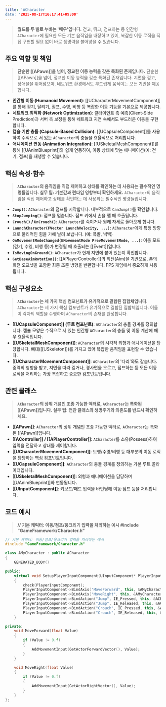 ```yaml
---
title: 'ACharacter
date: '2025-08-17T16:17:41+09:00'
---
```



> **월드를 두 발로 누비는 '배우'입니다.** 걷고, 뛰고, 점프하는 등 인간형 `ACharacter`에 필요한 모든 기본 움직임을 내장하고 있어, 복잡한 이동 로직을 직접 구현할 필요 없이 바로 생명력을 불어넣을 수 있습니다.

## 주요 역할 및 책임
> **단순한 [[APawn]]을 넘어, 정교한 이동 능력을 갖춘 특화된 존재입니다.**
단순한 [[APawn]]을 넘어, 정교한 이동 능력을 갖춘 특화된 존재입니다. 지면을 걷고, 장애물을 뛰어넘으며, 네트워크 환경에서도 부드럽게 움직이는 모든 기반을 제공합니다.
* **인간형 이동 (Humanoid Movement)**:
	[[UCharacterMovementComponent]]를 통해 걷기, 달리기, 점프, 수영, 비행 등 복잡한 이동 기능을 기본으로 제공합니다.
* **네트워크 최적화 (Network Optimization)**:
	클라이언트 측 예측(Client-Side Prediction)과 서버 측 보정을 통해 네트워크 지연 속에서도 부드러운 이동을 구현합니다.
* **캡슐 기반 충돌 (Capsule-Based Collision)**:
	[[UCapsuleComponent]]를 사용하여 수직으로 서 있는 `ACharacter`의 충돌을 효율적으로 처리합니다.
* **애니메이션 연동 (Animation Integration)**:
	[[USkeletalMeshComponent]]를 통해 [[UAnimBlueprint]]와 쉽게 연동하여, 이동 상태에 맞는 애니메이션(예: 걷기, 점프)을 재생할 수 있습니다.

## 핵심 속성·함수
> **`ACharacter`의 움직임을 직접 제어하고 상태를 확인하는 데 사용되는 필수적인 명령들입니다. 실무 팁: 기본값과 런타임 영향부터 확인하세요.**
`ACharacter`의 움직임을 직접 제어하고 상태를 확인하는 데 사용되는 필수적인 명령들입니다.
* **`Jump()`**:
	`ACharacter`의 점프를 시작합니다. 내부적으로 `CanJump()`를 확인합니다.
* **`StopJumping()`**:
	점프를 멈춥니다. 점프 키에서 손을 뗄 때 호출됩니다.
* **`Crouch()` / `UnCrouch()`**:
	`ACharacter`를 숙이거나 원래 자세로 돌아오게 합니다.
* **`LaunchCharacter(FVector LaunchVelocity, ...)`**:
	`ACharacter`에게 특정 방향으로 물리적인 힘을 가해 날려 보냅니다. (예: 폭발, 넉백)
* **`OnMovementModeChanged(EMovementMode PrevMovementMode, ...)`**:
	이동 모드(걷기, 수영, 비행 등)가 변경될 때 호출되는 [[Event]]입니다.
* **`IsMovingOnGround()`**:
	`ACharacter`가 현재 지면에 붙어 있는지 확인합니다.
* **`GetBaseAimRotation()`**:
	[[APlayerController]]의 회전(Aim)을 기반으로, 폰의 회전 오프셋을 포함한 최종 조준 방향을 반환합니다. FPS 게임에서 중요하게 사용됩니다.

## 핵심 구성요소
> **`ACharacter`는 세 가지 핵심 컴포넌트가 유기적으로 결합된 집합체입니다.**
`ACharacter`는 세 가지 핵심 컴포넌트가 유기적으로 결합된 집합체입니다. 이들이 각자의 역할을 수행하며 `ACharacter`의 존재를 완성합니다.
* **[[UCapsuleComponent]] (루트 컴포넌트)**:
	`ACharacter`의 충돌 경계를 정의합니다. 캡슐 모양은 수직으로 서 있는 인간형 `ACharacter`의 충돌 및 이동 계산에 매우 효율적입니다.
* **[[USkeletalMeshComponent]]**:
	`ACharacter`의 시각적 외형과 애니메이션을 담당합니다. 뼈대([[USkeleton]])를 가지고 있어 복잡한 움직임을 표현할 수 있습니다.
* **[[UCharacterMovementComponent]]**:
	`ACharacter`의 '다리'와도 같습니다. 중력의 영향을 받고, 지면을 따라 걷거나, 경사면을 오르고, 점프하는 등 모든 이동 로직을 처리하는 가장 복잡하고 중요한 컴포넌트입니다.

## 관련 클래스
> **`ACharacter`의 상위 개념인 조종 가능한 액터로, `ACharacter`는 특화된 [[APawn]]입니다. 실무 팁: 연관 클래스의 생명주기와 의존도를 반드시 확인하세요.**
* **[[APawn]]**:
	`ACharacter`의 상위 개념인 조종 가능한 액터로, `ACharacter`는 특화된 [[APawn]]입니다.
* **[[AController]] / [[APlayerController]]**:
	`ACharacter`를 소유(Possess)하여 입력을 전달하고 상태를 제어합니다.
* **[[UCharacterMovementComponent]]**:
	보행/수영/비행 등 대부분의 이동 로직을 담당하는 핵심 컴포넌트입니다.
* **[[UCapsuleComponent]]**:
	`ACharacter`의 충돌 경계를 정의하는 기본 루트 콜라이더입니다.
* **[[USkeletalMeshComponent]]**:
	외형과 애니메이션을 담당하며 [[UAnimBlueprint]]와 연동됩니다.
* **[[UInputComponent]]**:
	키보드/패드 입력을 바인딩해 이동·점프 등을 처리합니다.

## 코드 예시
> **// 기본 캐릭터: 이동/점프/웅크리기 입력을 처리하는 예시 #include "GameFramework/Character.h"**
```cpp
// 기본 캐릭터: 이동/점프/웅크리기 입력을 처리하는 예시
#include "GameFramework/Character.h"

class AMyCharacter : public ACharacter
{
    GENERATED_BODY()

public:
    virtual void SetupPlayerInputComponent(UInputComponent* PlayerInputComponent) override
    {
        check(PlayerInputComponent);
        PlayerInputComponent->BindAxis("MoveForward", this, &AMyCharacter::MoveForward);
        PlayerInputComponent->BindAxis("MoveRight", this, &AMyCharacter::MoveRight);
        PlayerInputComponent->BindAction("Jump", IE_Pressed, this, &ACharacter::Jump);
        PlayerInputComponent->BindAction("Jump", IE_Released, this, &ACharacter::StopJumping);
        PlayerInputComponent->BindAction("Crouch", IE_Pressed, this, &ACharacter::Crouch);
        PlayerInputComponent->BindAction("Crouch", IE_Released, this, &ACharacter::UnCrouch);
    }

private:
    void MoveForward(float Value)
    {
        if (Value != 0.f)
        {
            AddMovementInput(GetActorForwardVector(), Value);
        }
    }

    void MoveRight(float Value)
    {
        if (Value != 0.f)
        {
            AddMovementInput(GetActorRightVector(), Value);
        }
    }
};
```

